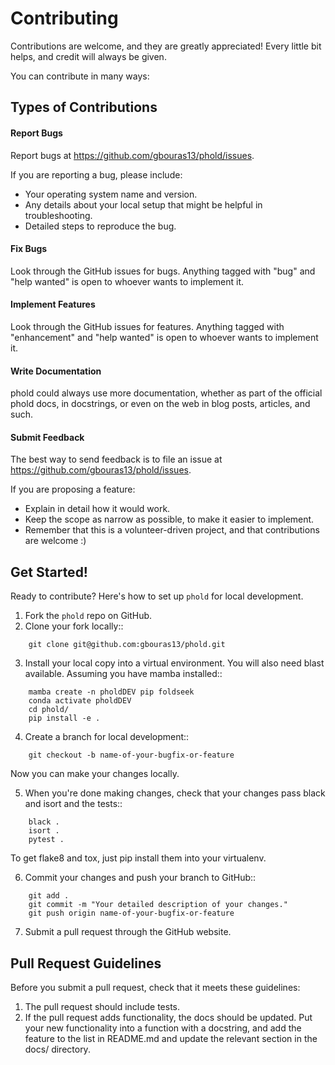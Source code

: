# Contributing


Contributions are welcome, and they are greatly appreciated! Every little bit
helps, and credit will always be given.

You can contribute in many ways:

## Types of Contributions

#### Report Bugs


Report bugs at https://github.com/gbouras13/phold/issues.

If you are reporting a bug, please include:

* Your operating system name and version.
* Any details about your local setup that might be helpful in troubleshooting.
* Detailed steps to reproduce the bug.

#### Fix Bugs

Look through the GitHub issues for bugs. Anything tagged with "bug" and "help
wanted" is open to whoever wants to implement it.

#### Implement Features

Look through the GitHub issues for features. Anything tagged with "enhancement"
and "help wanted" is open to whoever wants to implement it.

#### Write Documentation

phold could always use more documentation, whether as part of the
official phold docs, in docstrings, or even on the web in blog posts,
articles, and such.

#### Submit Feedback

The best way to send feedback is to file an issue at https://github.com/gbouras13/phold/issues.

If you are proposing a feature:

* Explain in detail how it would work.
* Keep the scope as narrow as possible, to make it easier to implement.
* Remember that this is a volunteer-driven project, and that contributions
  are welcome :)

## Get Started!

Ready to contribute? Here's how to set up `phold` for local development.

1. Fork the `phold` repo on GitHub.
2. Clone your fork locally::

```
    git clone git@github.com:gbouras13/phold.git
```


3. Install your local copy into a virtual environment. You will also need blast available. Assuming you have mamba installed::

```
    mamba create -n pholdDEV pip foldseek
    conda activate pholdDEV
    cd phold/
    pip install -e .
```


4. Create a branch for local development::

```
    git checkout -b name-of-your-bugfix-or-feature
```

   Now you can make your changes locally.

5. When you're done making changes, check that your changes pass black and isort and the
   tests::

```
    black . 
    isort . 
    pytest .
```

   To get flake8 and tox, just pip install them into your virtualenv.

6. Commit your changes and push your branch to GitHub::

```
    git add .
    git commit -m "Your detailed description of your changes."
    git push origin name-of-your-bugfix-or-feature
```

7. Submit a pull request through the GitHub website.

## Pull Request Guidelines

Before you submit a pull request, check that it meets these guidelines:

1. The pull request should include tests.
2. If the pull request adds functionality, the docs should be updated. Put
   your new functionality into a function with a docstring, and add the
   feature to the list in README.md and update the relevant section in the docs/ directory.


